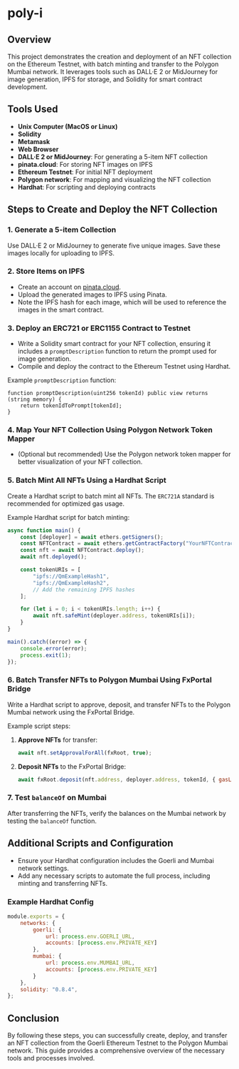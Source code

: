 # poly-i

## Overview
This project demonstrates the creation and deployment of an NFT collection on the Ethereum Testnet, with batch minting and transfer to the Polygon Mumbai network. It leverages tools such as DALL·E 2 or MidJourney for image generation, IPFS for storage, and Solidity for smart contract development.

## Tools Used
- **Unix Computer (MacOS or Linux)**
- **Solidity**
- **Metamask**
- **Web Browser**
- **DALL·E 2 or MidJourney**: For generating a 5-item NFT collection
- **pinata.cloud**: For storing NFT images on IPFS
- **Ethereum Testnet**: For initial NFT deployment
- **Polygon network**: For mapping and visualizing the NFT collection
- **Hardhat**: For scripting and deploying contracts

## Steps to Create and Deploy the NFT Collection

### 1. Generate a 5-item Collection
Use DALL·E 2 or MidJourney to generate five unique images. Save these images locally for uploading to IPFS.

### 2. Store Items on IPFS
- Create an account on [pinata.cloud](https://pinata.cloud/).
- Upload the generated images to IPFS using Pinata.
- Note the IPFS hash for each image, which will be used to reference the images in the smart contract.

### 3. Deploy an ERC721 or ERC1155 Contract to Testnet
- Write a Solidity smart contract for your NFT collection, ensuring it includes a `promptDescription` function to return the prompt used for image generation.
- Compile and deploy the contract to the Ethereum Testnet using Hardhat.

Example `promptDescription` function:
```solidity
function promptDescription(uint256 tokenId) public view returns (string memory) {
    return tokenIdToPrompt[tokenId];
}
```

### 4. Map Your NFT Collection Using Polygon Network Token Mapper
- (Optional but recommended) Use the Polygon network token mapper for better visualization of your NFT collection.

### 5. Batch Mint All NFTs Using a Hardhat Script
Create a Hardhat script to batch mint all NFTs. The `ERC721A` standard is recommended for optimized gas usage.

Example Hardhat script for batch minting:
```javascript
async function main() {
    const [deployer] = await ethers.getSigners();
    const NFTContract = await ethers.getContractFactory("YourNFTContract");
    const nft = await NFTContract.deploy();
    await nft.deployed();

    const tokenURIs = [
        "ipfs://QmExampleHash1",
        "ipfs://QmExampleHash2",
        // Add the remaining IPFS hashes
    ];

    for (let i = 0; i < tokenURIs.length; i++) {
        await nft.safeMint(deployer.address, tokenURIs[i]);
    }
}

main().catch((error) => {
    console.error(error);
    process.exit(1);
});
```

### 6. Batch Transfer NFTs to Polygon Mumbai Using FxPortal Bridge
Write a Hardhat script to approve, deposit, and transfer NFTs to the Polygon Mumbai network using the FxPortal Bridge.

Example script steps:
1. **Approve NFTs** for transfer:
    ```javascript
    await nft.setApprovalForAll(fxRoot, true);
    ```

2. **Deposit NFTs** to the FxPortal Bridge:
    ```javascript
    await fxRoot.deposit(nft.address, deployer.address, tokenId, { gasLimit: 300000 });
    ```

### 7. Test `balanceOf` on Mumbai
After transferring the NFTs, verify the balances on the Mumbai network by testing the `balanceOf` function.

## Additional Scripts and Configuration
- Ensure your Hardhat configuration includes the Goerli and Mumbai network settings.
- Add any necessary scripts to automate the full process, including minting and transferring NFTs.

### Example Hardhat Config
```javascript
module.exports = {
    networks: {
        goerli: {
            url: process.env.GOERLI_URL,
            accounts: [process.env.PRIVATE_KEY]
        },
        mumbai: {
            url: process.env.MUMBAI_URL,
            accounts: [process.env.PRIVATE_KEY]
        }
    },
    solidity: "0.8.4",
};
```

## Conclusion
By following these steps, you can successfully create, deploy, and transfer an NFT collection from the Goerli Ethereum Testnet to the Polygon Mumbai network. This guide provides a comprehensive overview of the necessary tools and processes involved.
